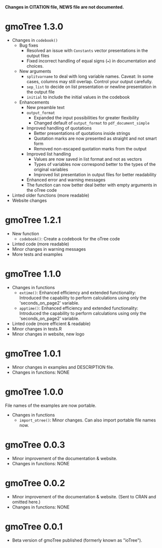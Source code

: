 **Changes in CITATION file,  NEWS file are not documented.**

# gmoTree 1.3.0

* Changes in ```codebook()``` 
  * Bug fixes
    * Resolved an issue with ```Constants``` vector presentations in the output files
    * Fixed incorrect handling of equal signs (```=```) in documentation 
    and choices.
  * New arguments
      * ```splitvarname``` to deal with long variable names. Caveat: In some cases, columns may still overlap. Control your output carefully.
      * ```sep_list``` to decide on list presentation or newline presentation in the output file
      * ```initial``` to include the initial values in the codebook
  * Enhancements
    * New preamble text 
    * ```output_format```
      * Expanded the input possibilities for greater flexibility
      * Changed default of ```output_format``` to ```pdf_document_simple```
    * Improved handling of quotations
      * Better presentations of quotations inside strings
      * Quotation marks are now presented as straight and not smart form
      * Removed non-escaped quotation marks from the output
    * Improved list handling
      * Values are now saved in list format and not as vectors
      * Types of variables now correspond better to the types of the original variables
      * Improved list presentation in output files for better readability
    * Enhanced error and warning messages
    * The function can now better deal better with empty arguments in the oTree code
* Linted older functions (more readable)
* Website changes

# gmoTree 1.2.1

* New function
  * ```codebook()```: Create a codebook for the oTree code
* Linted code (more readable)
* Minor changes in warning messages
* More tests and examples

# gmoTree 1.1.0

* Changes in functions
  * ```extime()```: Enhanced efficiency and extended functionality: Introduced the capability to perform calculations using only the 'seconds_on_page2' variable.
  * ```apptime()```: Enhanced efficiency and extended functionality: Introduced the capability to perform calculations using only the 'seconds_on_page2' variable.
* Linted code (more efficient & readable)
* Minor changes in tests.R
* Minor changes in website, new logo

# gmoTree 1.0.1

* Minor changes in examples and DESCRIPTION file. 
* Changes in functions: NONE

# gmoTree 1.0.0

File names of the examples are now portable.

* Changes in functions
  * ```import_otree()```: Minor changes. Can also import portable file names now.

# gmoTree 0.0.3

* Minor improvement of the documentation & website.
* Changes in functions: NONE

# gmoTree 0.0.2 

* Minor improvement of the documentation & website. (Sent to CRAN and omitted here.)
* Changes in functions: NONE

# gmoTree 0.0.1

* Beta version of gmoTree published (formerly known as "ioTree").
